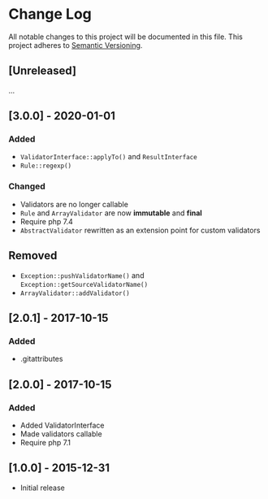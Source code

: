 # Change Log
All notable changes to this project will be documented in this file.
This project adheres to [Semantic Versioning](http://semver.org/).

## [Unreleased]

...

## [3.0.0] - 2020-01-01

### Added

- `ValidatorInterface::applyTo()` and `ResultInterface`
- `Rule::regexp()`

### Changed

- Validators are no longer callable
- `Rule` and `ArrayValidator` are now **immutable** and **final**
- Require php 7.4
- `AbstractValidator` rewritten as an extension point for custom validators

## Removed

- `Exception::pushValidatorName()` and `Exception::getSourceValidatorName()`
- `ArrayValidator::addValidator()`

## [2.0.1] - 2017-10-15

### Added

- .gitattributes

## [2.0.0] - 2017-10-15

### Added

- Added ValidatorInterface
- Made validators callable
- Require php 7.1

## [1.0.0] - 2015-12-31
- Initial release
